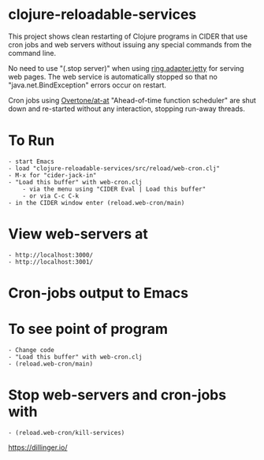 


# clojure-reloadable-services

This project shows clean restarting of Clojure programs in CIDER that use cron jobs and web servers without issuing any special commands from the command line.

No need to use "(.stop server)" when using [ring.adapter.jetty](https://github.com/ring-clojure/ring/wiki/Getting-Started) for serving web pages. The web service is automatically stopped so that no "java.net.BindException" errors occur on restart.

Cron jobs using [Overtone/at-at](https://github.com/overtone/at-at) "Ahead-of-time function scheduler" are shut down and re-started without any interaction, stopping run-away threads.

# To Run
	- start Emacs
	- load "clojure-reloadable-services/src/reload/web-cron.clj"
	- M-x for "cider-jack-in"
	- "Load this buffer" with web-cron.clj
		- via the menu using "CIDER Eval | Load this buffer"
		- or via C-c C-k 
	- in the CIDER window enter (reload.web-cron/main)

# View web-servers at
	- http://localhost:3000/
	- http://localhost:3001/

# Cron-jobs output to Emacs

# To see point of program
	- Change code
	- "Load this buffer" with web-cron.clj
	- (reload.web-cron/main)

# Stop web-servers and cron-jobs with
	- (reload.web-cron/kill-services)






https://dillinger.io/
